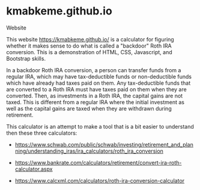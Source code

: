 # kmabkeme.github.io
Website

This website https://kmabkeme.github.io/ is a calculator for figuring whether it makes sense to do what is called a "backdoor" Roth IRA conversion. This is a demonstration of HTML, CSS, Javascript, and Bootstrap skills.

In a backdoor Roth IRA conversion, a person can transfer funds from a regular IRA, which may have tax-deductible funds or non-deductible
funds which have already had taxes paid on them. Any tax-deductible funds that are converted to a Roth IRA must have taxes paid on them
when they are converted. Then, as investments in a Roth IRA, the capital gains are not taxed. This is different from a regular IRA where the
initial investment as well as the capital gains are taxed when they are withdrawn during retirement.

This calculator is an attempt to make a tool that is a bit easier to understand then these three calculators:

- https://www.schwab.com/public/schwab/investing/retirement_and_planning/understanding_iras/ira_calculators/roth_ira_conversion

- https://www.bankrate.com/calculators/retirement/convert-ira-roth-calculator.aspx

- https://www.calcxml.com/calculators/roth-ira-conversion-calculator
